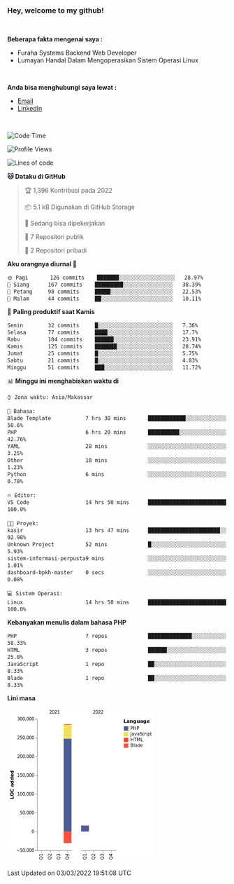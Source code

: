 <h3>Hey, welcome to my github!</h3>

<br>

<p><strong>Beberapa fakta mengenai saya :</strong></p>

<ul>
  <li>Furaha Systems Backend Web Developer</li>
  <li>Lumayan Handal Dalam Mengoperasikan Sistem Operasi Linux</li>
</ul>

<br>

<p><strong>Anda bisa menghubungi saya lewat :</strong></p>

<ul>
  <li><a href="mailto:renaldiapriyanto419@gmail.com">Email</a></li>
  <li><a href="https://www.linkedin.com/in/renaldi-kadang-314314206/">LinkedIn</a></li>
</ul>

<br>

<!--START_SECTION:waka-->
![Code Time](http://img.shields.io/badge/Code%20Time-31%20hrs%2028%20mins-blue)

![Profile Views](http://img.shields.io/badge/Profil%20dilihat-17-blue)

![Lines of code](https://img.shields.io/badge/Sejak%20Hello%20World%20aku%20telah%20menulis-271%20Thousand%20baris%20kode-blue)

**🐱 Dataku di GitHub** 

> 🏆 1,396 Kontribusi pada 2022
 > 
> 📦 5.1 kB Digunakan di GitHub Storage 
 > 
> 💼 Sedang bisa dipekerjakan
 > 
> 📜 7 Repositori publik 
 > 
> 🔑 2 Repositori pribadi  
 > 
**Aku orangnya diurnal 🐤** 

```text
🌞 Pagi       126 commits    ███████░░░░░░░░░░░░░░░░░░   28.97% 
🌆 Siang      167 commits    █████████░░░░░░░░░░░░░░░░   38.39% 
🌃 Petang     98 commits     █████░░░░░░░░░░░░░░░░░░░░   22.53% 
🌙 Malam      44 commits     ██░░░░░░░░░░░░░░░░░░░░░░░   10.11%

```
📅 **Paling produktif saat Kamis** 

```text
Senin        32 commits     █░░░░░░░░░░░░░░░░░░░░░░░░   7.36% 
Selasa       77 commits     ████░░░░░░░░░░░░░░░░░░░░░   17.7% 
Rabu         104 commits    ██████░░░░░░░░░░░░░░░░░░░   23.91% 
Kamis        125 commits    ███████░░░░░░░░░░░░░░░░░░   28.74% 
Jumat        25 commits     █░░░░░░░░░░░░░░░░░░░░░░░░   5.75% 
Sabtu        21 commits     █░░░░░░░░░░░░░░░░░░░░░░░░   4.83% 
Minggu       51 commits     ███░░░░░░░░░░░░░░░░░░░░░░   11.72%

```


📊 **Minggu ini menghabiskan waktu di** 

```text
⌚︎ Zona waktu: Asia/Makassar

💬 Bahasa: 
Blade Template           7 hrs 30 mins       ████████████░░░░░░░░░░░░░   50.6% 
PHP                      6 hrs 20 mins       ██████████░░░░░░░░░░░░░░░   42.76% 
YAML                     28 mins             ░░░░░░░░░░░░░░░░░░░░░░░░░   3.25% 
Other                    10 mins             ░░░░░░░░░░░░░░░░░░░░░░░░░   1.23% 
Python                   6 mins              ░░░░░░░░░░░░░░░░░░░░░░░░░   0.78%

🔥 Editor: 
VS Code                  14 hrs 50 mins      █████████████████████████   100.0%

🐱‍💻 Proyek: 
kasir                    13 hrs 47 mins      ███████████████████████░░   92.98% 
Unknown Project          52 mins             █░░░░░░░░░░░░░░░░░░░░░░░░   5.93% 
sistem-informasi-perpusta9 mins              ░░░░░░░░░░░░░░░░░░░░░░░░░   1.01% 
dashboard-bpkh-master    0 secs              ░░░░░░░░░░░░░░░░░░░░░░░░░   0.08%

💻 Sistem Operasi: 
Linux                    14 hrs 50 mins      █████████████████████████   100.0%

```

**Kebanyakan menulis dalam bahasa PHP** 

```text
PHP                      7 repos             ██████████████░░░░░░░░░░░   58.33% 
HTML                     3 repos             ██████░░░░░░░░░░░░░░░░░░░   25.0% 
JavaScript               1 repo              ██░░░░░░░░░░░░░░░░░░░░░░░   8.33% 
Blade                    1 repo              ██░░░░░░░░░░░░░░░░░░░░░░░   8.33%

```


**Lini masa**

![Chart not found](https://raw.githubusercontent.com/Sylent-Sys/Sylent-Sys/main/charts/bar_graph.png) 


 Last Updated on 03/03/2022 19:51:08 UTC
<!--END_SECTION:waka-->
